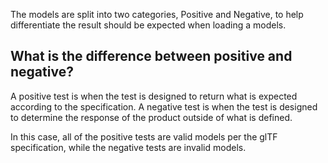 The models are split into two categories, Positive and Negative, to help differentiate the result should be expected when loading a models.

## What is the difference between positive and negative?
A positive test is when the test is designed to return what is expected according to the specification. A negative test is when the test is designed to determine the response of the product outside of what is defined.

In this case, all of the positive tests are valid models per the glTF specification, while the negative tests are invalid models.
